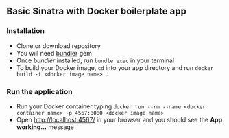## Basic Sinatra with Docker boilerplate app

### Installation
- Clone or download repository
- You will need [bundler](http://bundler.io/) gem
- Once *bundler* installed, run `bundle exec` in your terminal
- To build your Docker image, `cd` into your app directory and run `docker build -t <docker image name> .`

### Run the application
- Run your Docker container typing `docker run --rm --name <docker container name> -p 4567:8080 <docker image name>`
- Open [http://localhost:4567/](http://localhost:4567/) in your browser and you should see the **App working...** message
